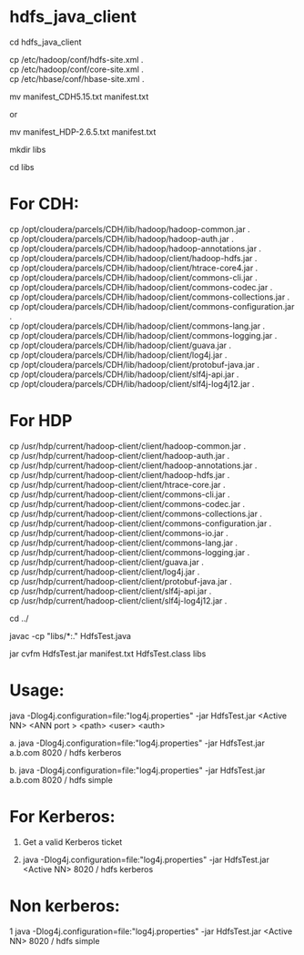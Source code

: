 # hdfs_java_client

cd hdfs_java_client

cp /etc/hadoop/conf/hdfs-site.xml .<br />
cp /etc/hadoop/conf/core-site.xml .<br />
cp /etc/hbase/conf/hbase-site.xml .<br />

mv manifest_CDH5.15.txt manifest.txt

or 

mv manifest_HDP-2.6.5.txt manifest.txt


mkdir libs

cd libs

# For CDH:

cp /opt/cloudera/parcels/CDH/lib/hadoop/hadoop-common.jar .  
cp /opt/cloudera/parcels/CDH/lib/hadoop/hadoop-auth.jar .  
cp /opt/cloudera/parcels/CDH/lib/hadoop/hadoop-annotations.jar .<br />
cp /opt/cloudera/parcels/CDH/lib/hadoop/client/hadoop-hdfs.jar .<br />
cp /opt/cloudera/parcels/CDH/lib/hadoop/client/htrace-core4.jar .<br />
cp /opt/cloudera/parcels/CDH/lib/hadoop/client/commons-cli.jar .<br />
cp /opt/cloudera/parcels/CDH/lib/hadoop/client/commons-codec.jar .<br />
cp /opt/cloudera/parcels/CDH/lib/hadoop/client/commons-collections.jar .<br />
cp /opt/cloudera/parcels/CDH/lib/hadoop/client/commons-configuration.jar .<br />
cp /opt/cloudera/parcels/CDH/lib/hadoop/client/commons-lang.jar .<br />
cp /opt/cloudera/parcels/CDH/lib/hadoop/client/commons-logging.jar .<br />
cp /opt/cloudera/parcels/CDH/lib/hadoop/client/guava.jar .<br />
cp /opt/cloudera/parcels/CDH/lib/hadoop/client/log4j.jar .<br />
cp /opt/cloudera/parcels/CDH/lib/hadoop/client/protobuf-java.jar .<br />
cp /opt/cloudera/parcels/CDH/lib/hadoop/client/slf4j-api.jar .<br />
cp /opt/cloudera/parcels/CDH/lib/hadoop/client/slf4j-log4j12.jar .<br />

# For HDP

cp /usr/hdp/current/hadoop-client/client/hadoop-common.jar .<br />
cp /usr/hdp/current/hadoop-client/client/hadoop-auth.jar .<br />
cp /usr/hdp/current/hadoop-client/client/hadoop-annotations.jar .<br />
cp /usr/hdp/current/hadoop-client/client/hadoop-hdfs.jar .<br />
cp /usr/hdp/current/hadoop-client/client/htrace-core.jar .<br />
cp /usr/hdp/current/hadoop-client/client/commons-cli.jar .<br />
cp /usr/hdp/current/hadoop-client/client/commons-codec.jar .<br />
cp /usr/hdp/current/hadoop-client/client/commons-collections.jar .<br />
cp /usr/hdp/current/hadoop-client/client/commons-configuration.jar .<br />
cp /usr/hdp/current/hadoop-client/client/commons-io.jar .<br />
cp /usr/hdp/current/hadoop-client/client/commons-lang.jar .<br />
cp /usr/hdp/current/hadoop-client/client/commons-logging.jar .<br />
cp /usr/hdp/current/hadoop-client/client/guava.jar .<br />
cp /usr/hdp/current/hadoop-client/client/log4j.jar .<br />
cp /usr/hdp/current/hadoop-client/client/protobuf-java.jar .<br />
cp /usr/hdp/current/hadoop-client/client/slf4j-api.jar .<br />
cp /usr/hdp/current/hadoop-client/client/slf4j-log4j12.jar .<br />

cd ../

javac -cp "libs/*:." HdfsTest.java


jar cvfm HdfsTest.jar manifest.txt HdfsTest.class libs

# Usage:

java -Dlog4j.configuration=file:"log4j.properties" -jar HdfsTest.jar \<Active NN\> \<ANN port \> \<path\> \<user\> \<auth\>

a. java -Dlog4j.configuration=file:"log4j.properties" -jar HdfsTest.jar a.b.com 8020 / hdfs kerberos

b. java -Dlog4j.configuration=file:"log4j.properties" -jar HdfsTest.jar a.b.com 8020 / hdfs simple

# For Kerberos:

1. Get a valid Kerberos ticket

2. java -Dlog4j.configuration=file:"log4j.properties" -jar HdfsTest.jar \<Active NN\> 8020 / hdfs kerberos

# Non kerberos:

1 java -Dlog4j.configuration=file:"log4j.properties" -jar HdfsTest.jar \<Active NN\> 8020 / hdfs simple
